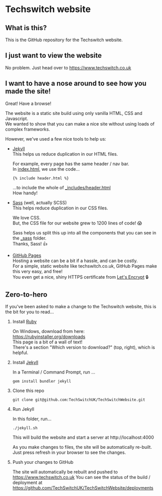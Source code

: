 # Techswitch website

## What is this?
This is the GitHub repository for the Techswitch website.

## I just want to view the website
No problem. Just head over to https://www.techswitch.co.uk

## I want to have a nose around to see how you made the site!
Great! Have a browse!

The website is a static site build using only vanilla HTML, CSS and Javascript.  
We wanted to show that you can make a nice site without using loads of complex frameworks.

However, we've used a few nice tools to help us:
* [Jekyll](https://jekyllrb.com)  
  This helps us reduce duplication in our HTML files.  
  
  For example, every page has the same header / nav bar.  
  In [index.html](index.html), we use the code...
  ```
  {% include header.html %}
  ```
  ...to include the whole of [_includes/header.html](_includes/header.html)  
  How handy!

* [Sass](https://sass-lang.com) (well, actually SCSS)  
  This helps reduce duplication in our CSS files.
  
  We love CSS.  
  But, the CSS file for our website grew to 1200 lines of code! 😱

  Sass helps us split this up into all the components that you can see in the [_sass](_sass) folder.  
  Thanks, Sass! 👍

* [GitHub Pages](https://pages.github.com)  
  Hosting a website can be a bit if a hassle, and can be costly.  
  For a simple, static website like techswitch.co.uk, GitHub Pages make this very easy, and free!  
  You even get a nice, shiny HTTPS certificate from [Let's Encrypt](https://letsencrypt.org) 🔒

## Zero-to-hero
If you've been asked to make a change to the Techswitch website, this is the bit for you to read...

1. Install [Ruby](https://www.ruby-lang.org/en)
   
   On Windows, download from here:  
   https://rubyinstaller.org/downloads  
   This page is a bit of a wall of text!  
   There's a section "Which version to download?" (top, right), which is helpful.

2. Install [Jekyll](https://jekyllrb.com)
   
   In a Terminal / Command Prompt, run ...
   ```
   gem install bundler jekyll
   ```

3. Clone this repo
   
   ```
   git clone git@github.com:TechSwitchUK/TechSwitchWebsite.git
   ```

4. Run Jekyll

   In this folder, run...
   ```
   ./jekyll.sh
   ```
   This will build the website and start a server at http://localhost:4000

   As you make changes to files, the site will be automatically re-built.  
   Just press refresh in your browser to see the changes.

5. Push your changes to GitHub

   The site will automatically be rebuilt and pushed to https://www.techswitch.co.uk 
   You can see the status of the build / deployment at https://github.com/TechSwitchUK/TechSwitchWebsite/deployments
